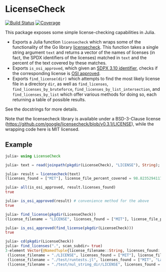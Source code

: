 # LicenseCheck

[![Build Status](https://github.com/ericphanson/LicenseCheck.jl/workflows/CI/badge.svg)](https://github.com/ericphanson/LicenseCheck.jl/actions)
[![Coverage](https://codecov.io/gh/ericphanson/LicenseCheck.jl/branch/master/graph/badge.svg)](https://codecov.io/gh/ericphanson/LicenseCheck.jl)

This package exposes some simple license-checking capabilities in Julia.

* Exports a Julia function `licensecheck` which wraps some of the functionality of the Go library [licensecheck](https://github.com/google/licensecheck). This function takes a single string argument `text` and returns a vector of the names of licenses (in fact, the SPDX identifiers of the licenses) matched in `text` and the percent of the text covered by these matches.
* Exports `is_osi_approved`, which given an [SDPX 3.10 identifier](https://spdx.dev/ids/), checks if the corresponding license is [OSI approved](https://opensource.org/licenses).
* Exports `find_license(dir)` which attempts to find the most likely license file in a directory `dir`, as well as `find_licenses`, `find_licenses_by_bruteforce`, `find_licenses_by_list_intersection`, and `find_licenses_by_list` which offer various methods for doing so, each returning a table of possible results.

See the docstrings for more details.

Note that the licensecheck library is available under a BSD-3-Clause license (<https://github.com/google/licensecheck/blob/v0.3.1/LICENSE>), while the wrapping code here is MIT licensed.

## Example

```julia
julia> using LicenseCheck

julia> text = read(joinpath(pkgdir(LicenseCheck), "LICENSE"), String);

julia> result = licensecheck(text)
(licenses_found = ["MIT"], license_file_percent_covered = 98.82352941176471)

julia> all(is_osi_approved, result.licenses_found)
true

julia> is_osi_approved(result) # convenience method for the above
true

julia> find_license(pkgdir(LicenseCheck))
(license_filename = "LICENSE", licenses_found = ["MIT"], license_file_percent_covered = 98.82352941176471)

julia> is_osi_approved(find_license(pkgdir(LicenseCheck)))
true

julia> cd(pkgdir(LicenseCheck))
julia> find_licenses(".", scan_subdir= true)
3-element Vector{@NamedTuple{license_filename::String, licenses_found::Vector{String}, license_file_percent_covered::Float64}}:
 (license_filename = "./LICENSE", licenses_found = ["MIT"], license_file_percent_covered = 98.82352941176471)
 (license_filename = "./test/runtests.jl", licenses_found = ["MIT", "Latex2e"], license_file_percent_covered = 34.130982367758186)
 (license_filename = "./test/nul_string_dir/LICENSE", licenses_found = ["MIT"], license_file_percent_covered = 98.82352941176471)

```
